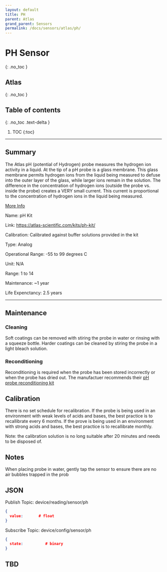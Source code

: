 ```yaml
---
layout: default
title: PH
parent: Atlas
grand_parent: Sensors
permalink: /docs/sensors/atlas/ph/
---
```


# PH Sensor
{: .no_toc }
## Atlas
{: .no_toc }

## Table of contents
{: .no_toc .text-delta }

1. TOC
{:toc}

---

## Summary

The Atlas pH (potential of Hydrogen) probe measures the hydrogen ion activity in a liquid.
At the tip of a pH probe is a glass membrane. This glass membrane permits hydrogen
ions from the liquid being measured to defuse into the outer layer of the glass, while
larger ions remain in the solution. The difference in the concentration of hydrogen ions
(outside the probe vs. inside the probe) creates a VERY small current. This current is
proportional to the concentration of hydrogen ions in the liquid being measured.

[More Info](https://files.atlas-scientific.com/pH_EZO_Datasheet.pdf)


Name: pH Kit

Link: https://atlas-scientific.com/kits/ph-kit/  

Calibration: Calibrated against buffer solutions provided in the kit

Type: Analog 

Operational Range: -55 to 99 degrees C

Unit: N/A

Range: 1 to 14 

Maintenance: ~1 year

Life Expenctancy: 2.5 years 

---

## Maintenance

### Cleaning

Soft coatings can be removed with stiring the probe in water or rinsing with a squeeze bottle. 
Harder coatings can be cleaned by stiring the probe in a light bleach solution. 

### Reconditioning
Reconditioning is required when the probe has been stored incorrectly or when the probe has dried out. 
The manufactuer recommends their [pH probe reconditioning kit](https://atlas-scientific.com/calibration-solutions/ph-probe-reconditioning-kit/)

## Calibration
There is no set schedule for recalibration. If the probe is being used in an environment with weak levels of acids and bases, the best practice is to recallibrate every 6 months. If the prove is being used in an environment with strong acids and bases, the best practice is to recallibrate monthly. 

Note: the calibration solution is no long suitable after 20 minutes and needs to be disposed of.

## Notes
When placing probe in water, gently tap the sensor to ensure there are no air bubbles trapped in the prob

## JSON 
Publish Topic: device/reading/sensor/ph
<div class="code-example" markdown="1">

```json
{
  value:       # float
}
```
</div>

Subscribe Topic: device/config/sensor/ph
<div class="code-example" markdown="1">

```json
{
  state:          # binary
}
```
</div>

## TBD
<!-- <div class="code-example" markdown="1">
```json
{
  name: "ph",       # string
  data_type: "pH",  # string
  data_value:       # float
}
```
</div> -->

<!-- {% highlight markdown %}
```js
// Javascript code with syntax highlighting.
var fun = function lang(l) {
  dateformat.i18n = require('./lang/' + l)
  return true;
}
```
{% endhighlight %} -->

<!-- --- -->

<!-- ## Code blocks with rendered examples

To demonstrate front end code, sometimes it's useful to show a rendered example of that code. After including the styles from your project that you'll need to show the rendering, you can use a `<div>` with the `code-example` class, followed by the code block syntax. If you want to render your output with Markdown instead of HTML, use the `markdown="1"` attribute to tell Jekyll that the code you are rendering will be in Markdown format... This is about to get meta...

<div class="code-example" markdown="1">

<div class="code-example" markdown="1">

[Link button](http://example.com/){: .btn }

</div>
```markdown
[Link button](http://example.com/){: .btn }
```

</div>
{% highlight markdown %}
<div class="code-example" markdown="1">

[Link button](http://example.com/){: .btn }

</div>
```markdown
[Link button](http://example.com/){: .btn }
```
{% endhighlight %} -->
